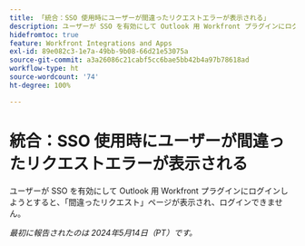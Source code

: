```yaml
---
title: 「統合：SSO 使用時にユーザーが間違ったリクエストエラーが表示される」
description: ユーザーが SSO を有効にして Outlook 用 Workfront プラグインにログインしようとすると、間違ったリクエストページが表示され、ログインできません。
hidefromtoc: true
feature: Workfront Integrations and Apps
exl-id: 89e082c3-1e7a-49bb-9b08-66d21e53075a
source-git-commit: a3a26086c21cabf5cc6bae5bb42b4a97b78618ad
workflow-type: ht
source-wordcount: '74'
ht-degree: 100%

---
```


# 統合：SSO 使用時にユーザーが間違ったリクエストエラーが表示される

ユーザーが SSO を有効にして Outlook 用 Workfront プラグインにログインしようとすると、「間違ったリクエスト」ページが表示され、ログインできません。

_最初に報告されたのは 2024年5月14日（PT）です。_
